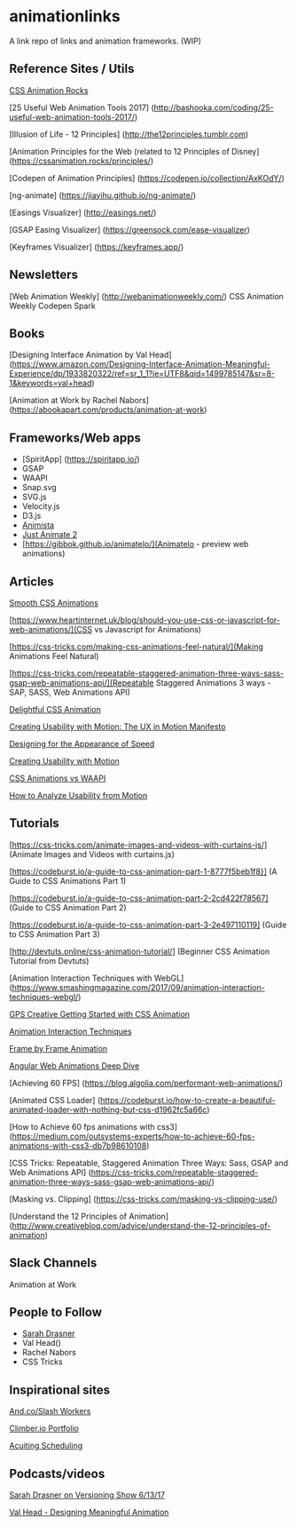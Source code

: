 # animationlinks
A link repo of links and animation frameworks. (WIP)

## Reference Sites / Utils
[CSS Animation Rocks](https://cssanimation.rocks/)

[25 Useful Web Animation Tools 2017] (http://bashooka.com/coding/25-useful-web-animation-tools-2017/)

[Illusion of Life - 12 Principles] (http://the12principles.tumblr.com)

[Animation Principles for the Web (related to 12 Principles of Disney] (https://cssanimation.rocks/principles/)

[Codepen of Animation Principles] (https://codepen.io/collection/AxKOdY/)

[ng-animate] (https://jiayihu.github.io/ng-animate/)

[Easings Visualizer] (http://easings.net/)

[GSAP Easing Visualizer] (https://greensock.com/ease-visualizer)

[Keyframes Visualizer] (https://keyframes.app/)

## Newsletters
[Web Animation Weekly] (http://webanimationweekly.com/)
CSS Animation Weekly
Codepen Spark

## Books
[Designing Interface Animation by Val Head] (https://www.amazon.com/Designing-Interface-Animation-Meaningful-Experience/dp/1933820322/ref=sr_1_1?ie=UTF8&qid=1499785147&sr=8-1&keywords=val+head)

[Animation at Work by Rachel Nabors] (https://abookapart.com/products/animation-at-work)

## Frameworks/Web apps
- [SpiritApp] (https://spiritapp.io/)
- GSAP
- WAAPI
- Snap.svg
- SVG.js
- Velocity.js
- D3.js
- [Animista](http://animista.net/)
- [Just Animate 2](https://github.com/just-animate/just-animate)
- [https://gibbok.github.io/animatelo/](Animatelo - preview web animations)

## Articles
[Smooth CSS Animations](https://blog.gyrosco.pe/smooth-css-animations-7d8ffc2c1d29)

[https://www.heartinternet.uk/blog/should-you-use-css-or-javascript-for-web-animations/](CSS vs Javascript for Animations)

[https://css-tricks.com/making-css-animations-feel-natural/](Making Animations Feel Natural)

[https://css-tricks.com/repeatable-staggered-animation-three-ways-sass-gsap-web-animations-api/](Repeatable Staggered Animations 3 ways - SAP, SASS, Web Animations API)

[Delightful CSS Animation](http://www.namasteui.com/amaze-customers-delightful-css-animation/)

[Creating Usability with Motion: The UX in Motion Manifesto](https://medium.com/ux-in-motion/creating-usability-with-motion-the-ux-in-motion-manifesto-a87a4584ddc)

[Designing for the Appearance of Speed](https://medium.com/mobify-design-team/designing-for-the-appearance-of-speed-aaabc7f568c2)

[Creating Usability with Motion](https://medium.com/ux-in-motion/creating-usability-with-motion-the-ux-in-motion-manifesto-a87a4584ddc)

[CSS Animations vs WAAPI](https://css-tricks.com/css-animations-vs-web-animations-api/)

[How to Analyze Usability from Motion](https://medium.com/ux-in-motion/how-to-analyze-usability-from-motion-a0fef627b4ee)

## Tutorials
[https://css-tricks.com/animate-images-and-videos-with-curtains-js/] (Animate Images and Videos with curtains.js)

[https://codeburst.io/a-guide-to-css-animation-part-1-8777f5beb1f8}] (A Guide to CSS Animations Part 1)

[https://codeburst.io/a-guide-to-css-animation-part-2-2cd422f78567] (Guide to CSS Animation Part 2)

[https://codeburst.io/a-guide-to-css-animation-part-3-2e497110119] (Guide to CSS Animation Part 3)

[http://devtuts.online/css-animation-tutorial/] (Beginner CSS Animation Tutorial from Devtuts)

[Animation Interaction Techniques with WebGL] (https://www.smashingmagazine.com/2017/09/animation-interaction-techniques-webgl/)

[GPS Creative Getting Started with CSS Animation](https://codepen.io/gps-creative/post/getting-started-with-css-animations)

[Animation Interaction Techniques](https://www.smashingmagazine.com/2017/09/animation-interaction-techniques-webgl/)

[Frame by Frame Animation](https://www.sitepoint.com/frame-by-frame-animation-css-javascript/)

[Angular Web Animations Deep Dive](https://blog.thoughtram.io/angular/2017/07/26/a-web-animations-deep-dive-with-angular.html)

[Achieving 60 FPS] (https://blog.algolia.com/performant-web-animations/)

[Animated CSS Loader] (https://codeburst.io/how-to-create-a-beautiful-animated-loader-with-nothing-but-css-d1962fc5a66c)

[How to Achieve 60 fps animations with css3] (https://medium.com/outsystems-experts/how-to-achieve-60-fps-animations-with-css3-db7b98610108)

[CSS Tricks: Repeatable, Staggered Animation Three Ways: Sass, GSAP and Web Animations API] (https://css-tricks.com/repeatable-staggered-animation-three-ways-sass-gsap-web-animations-api/)

[Masking vs. Clipping] (https://css-tricks.com/masking-vs-clipping-use/)

[Understand the 12 Principles of Animation] (http://www.creativebloq.com/advice/understand-the-12-principles-of-animation)


## Slack Channels
Animation at Work

## People to Follow
- [Sarah Drasner](https://twitter.com/sarah_edo)
- Val Head()
- Rachel Nabors
- CSS Tricks

## Inspirational sites
[And.co/Slash Workers](https://www.and.co/slash-workers)

[Climber.io Portfolio](http://www.climber.io/)

[Acuiting Scheduling](https://acuityscheduling.com/)

## Podcasts/videos
[Sarah Drasner on Versioning Show 6/13/17](https://www.sitepoint.com/animating-with-css-javascript-and-svg/)

[Val Head - Designing Meaningful Animation](https://vimeo.com/166144917)

